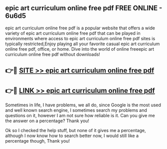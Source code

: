 ## epic art curriculum online free pdf FREE ONLINE - 6u6d5

epic art curriculum online free pdf is a popular website that offers a wide variety of epic art curriculum online free pdf that can be played in environments where access to epic art curriculum online free pdf sites is typically restricted,Enjoy playing all your favorite casual epic art curriculum online free pdf, office, or home. Dive into the world of online freeepic art curriculum online free pdf without downloads!

## 👉🔴 [SITE >> epic art curriculum online free pdf](http://news.freeplayer.one?title=epic_art_curriculum_online_free_pdf&ref=FRRE)

## 👉🔴 [LINK >> epic art curriculum online free pdf](http://news.freeplayer.one?title=epic_art_curriculum_online_free_pdf&ref=FREE)

Sometimes in life, I have problems, we all do, since Google is the most used and well known search engine, I sometimes search my problems and questions on it, however I am not sure how reliable is it. Can you give me the answer on a percentage? Thank you!

Ok so I checked the help stuff, but none of it gives me a percentage, although I now know how to search better now, I would still like a percentage though, Thank you!